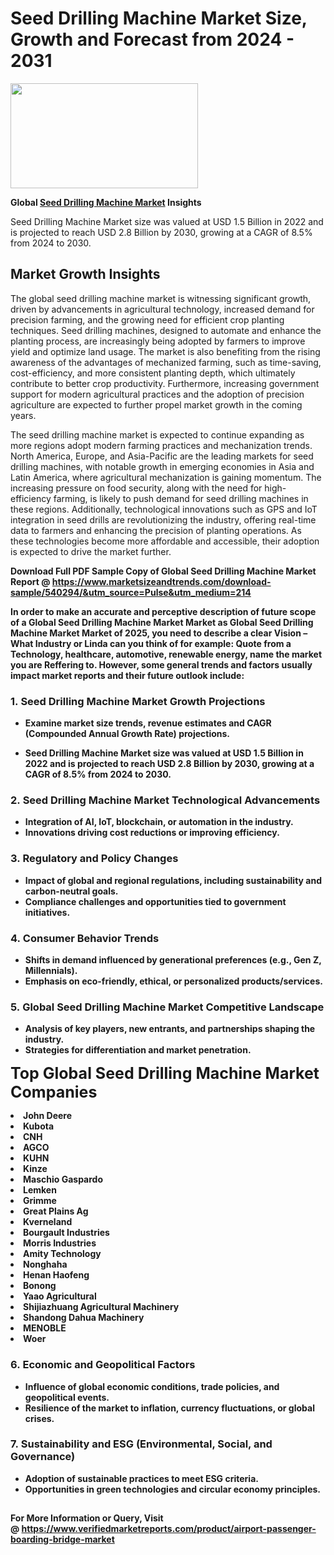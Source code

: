 <H1>Seed Drilling Machine Market Size, Growth and Forecast from 2024 - 2031</H1><img class="aligncenter size-medium wp-image-584254" src="https://thirdeyenews.in/wp-content/uploads/2024/09/Global-Market-Research-300x168.jpeg" alt="" width="300" height="168" /><p><strong>Global&nbsp;<a href="https://www.marketsizeandtrends.com/download-sample/540294/&amp;utm_source=Pulse&amp;utm_medium=214">Seed Drilling Machine Market</a> Insights</strong></p><p>Seed Drilling Machine Market size was valued at USD 1.5 Billion in 2022 and is projected to reach USD 2.8 Billion by 2030, growing at a CAGR of 8.5% from 2024 to 2030.</p><p><h2>Market Growth Insights</h2> <p>The global seed drilling machine market is witnessing significant growth, driven by advancements in agricultural technology, increased demand for precision farming, and the growing need for efficient crop planting techniques. Seed drilling machines, designed to automate and enhance the planting process, are increasingly being adopted by farmers to improve yield and optimize land usage. The market is also benefiting from the rising awareness of the advantages of mechanized farming, such as time-saving, cost-efficiency, and more consistent planting depth, which ultimately contribute to better crop productivity. Furthermore, increasing government support for modern agricultural practices and the adoption of precision agriculture are expected to further propel market growth in the coming years.</p> <p><strong></strong></p> <p>The seed drilling machine market is expected to continue expanding as more regions adopt modern farming practices and mechanization trends. North America, Europe, and Asia-Pacific are the leading markets for seed drilling machines, with notable growth in emerging economies in Asia and Latin America, where agricultural mechanization is gaining momentum. The increasing pressure on food security, along with the need for high-efficiency farming, is likely to push demand for seed drilling machines in these regions. Additionally, technological innovations such as GPS and IoT integration in seed drills are revolutionizing the industry, offering real-time data to farmers and enhancing the precision of planting operations. As these technologies become more affordable and accessible, their adoption is expected to drive the market further. <p><strong></p><p><span class=""><strong>Download Full PDF Sample Copy of Global Seed Drilling Machine Market Report</strong> @ <a href="https://www.marketsizeandtrends.com/download-sample/540294/&amp;utm_source=Pulse&amp;utm_medium=214" target="_blank">https://www.marketsizeandtrends.com/download-sample/540294/&amp;utm_source=Pulse&amp;utm_medium=214</a></span></p><p>In order to make an accurate and perceptive description of future scope of a Global&nbsp;Seed Drilling Machine Market Market as Global&nbsp;Seed Drilling Machine Market Market of 2025, you need to describe a clear Vision &ndash; What Industry or Linda can you think of for example: Quote from a Technology, healthcare, automotive, renewable energy, name the market you are Reffering to. However, some general trends and factors usually impact market reports and their future outlook include:</p><h3>1.&nbsp;<strong>Seed Drilling Machine Market Growth Projections</strong></h3><ul><li>Examine market size trends, revenue estimates and CAGR (Compounded Annual Growth Rate) projections.</li><li><p>Seed Drilling Machine Market size was valued at USD 1.5 Billion in 2022 and is projected to reach USD 2.8 Billion by 2030, growing at a CAGR of 8.5% from 2024 to 2030.</p></li></ul><h3>2.&nbsp;<strong>Seed Drilling Machine Market Technological Advancements</strong></h3><ul><li>Integration of AI, IoT, blockchain, or automation in the industry.</li><li>Innovations driving cost reductions or improving efficiency.</li></ul><h3>3.&nbsp;<strong>Regulatory and Policy Changes</strong></h3><ul><li>Impact of global and regional regulations, including sustainability and carbon-neutral goals.</li><li>Compliance challenges and opportunities tied to government initiatives.</li></ul><h3>4.&nbsp;<strong>Consumer Behavior Trends</strong></h3><ul><li>Shifts in demand influenced by generational preferences (e.g., Gen Z, Millennials).</li><li>Emphasis on eco-friendly, ethical, or personalized products/services.</li></ul><h3>5.&nbsp;<strong>Global Seed Drilling Machine Market Competitive Landscape</strong></h3><ul><li>Analysis of key players, new entrants, and partnerships shaping the industry.</li><li>Strategies for differentiation and market penetration.</li></ul><p data-pm-slice="1 1 []"><span style="color: inherit; font-family: inherit; font-size: 25px;">Top Global Seed Drilling Machine Market Companies</span></p><div class="" data-test-id=""><p><li>John Deere</li><li> Kubota</li><li> CNH</li><li> AGCO</li><li> KUHN</li><li> Kinze</li><li> Maschio Gaspardo</li><li> Lemken</li><li> Grimme</li><li> Great Plains Ag</li><li> Kverneland</li><li> Bourgault Industries</li><li> Morris Industries</li><li> Amity Technology</li><li> Nonghaha</li><li> Henan Haofeng</li><li> Bonong</li><li> Yaao Agricultural</li><li> Shijiazhuang Agricultural Machinery</li><li> Shandong Dahua Machinery</li><li> MENOBLE</li><li> Woer</li></p></div><h3>6.&nbsp;<strong>Economic and Geopolitical Factors</strong></h3><ul><li>Influence of global economic conditions, trade policies, and geopolitical events.</li><li>Resilience of the market to inflation, currency fluctuations, or global crises.</li></ul><h3>7.&nbsp;<strong>Sustainability and ESG (Environmental, Social, and Governance)</strong></h3><ul><li>Adoption of sustainable practices to meet ESG criteria.</li><li>Opportunities in green technologies and circular economy principles.</li></ul><h2><strong style="font-size: 14px;">For More Information or Query, Visit @&nbsp;</strong><a style="background-color: #ffffff; font-size: 14px;" href="https://www.marketsizeandtrends.com/report/seed-drilling-machine-market/" target="_blank">https://www.verifiedmarketreports.com/product/airport-passenger-boarding-bridge-market</a></h2>
